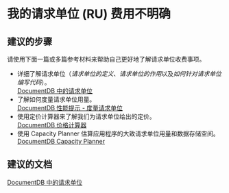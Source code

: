<properties
    pageTitle="我的请求单位 (RU) 费用不明确"
    description="我的请求单位 (RU) 费用不明确"
    service="microsoft.documentdb"
    resource="databaseAccounts"
    authors="AndrewHoh"
    displayOrder="2"
    selfHelpType="resource"
    supportTopicIds=""
    resourceTags=""
    productPesIds=""
    cloudEnvironments="public"
/>


# 我的请求单位 (RU) 费用不明确

## **建议的步骤**
请使用下面一篇或多篇参考材料来帮助自己更好地了解请求单位收费事项。

* 详细了解请求单位（*请求单位的定义*、*请求单位的作用*以及*如何针对请求单位编写代码*）。<br>[DocumentDB 中的请求单位](https://azure.microsoft.com/documentation/articles/documentdb-request-units/)
* 了解如何度量请求单位用量。<br>[DocumentDB 性能提示 - 度量请求单位](https://azure.microsoft.com/documentation/articles/documentdb-performance-tips/#measure-rus)
* 使用定价计算器来了解我们为请求单位给出的定价。<br>[DocumentDB 价格计算器](https://azure.microsoft.com/pricing/calculator/)
* 使用 Capacity Planner 估算应用程序的大致请求单位用量和数据存储空间。<br>[DocumentDB Capacity Planner](https://www.documentdb.com/capacityplanner)

## **建议的文档**
[DocumentDB 中的请求单位](https://azure.microsoft.com/documentation/articles/documentdb-request-units)



<!--HONumber=Aug16_HO1-->


